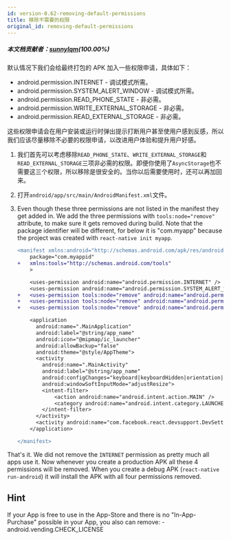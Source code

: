 ```yaml
---
id: version-0.62-removing-default-permissions
title: 移除不需要的权限
original_id: removing-default-permissions
---
```


##### 本文档贡献者：[sunnylqm](https://github.com/search?q=sunnylqm%40qq.com+in%3Aemail&type=Users)(100.00%)

默认情况下我们会给最终打包的 APK 加入一些权限申请，具体如下：

- android.permission.INTERNET - 调试模式所需。
- android.permission.SYSTEM_ALERT_WINDOW - 调试模式所需。
- android.permission.READ_PHONE_STATE - 非必需。
- android.permission.WRITE_EXTERNAL_STORAGE - 非必需。
- android.permission.READ_EXTERNAL_STORAGE - 非必需。

这些权限申请会在用户安装或运行时弹出提示打断用户甚至使用户感到反感，所以我们应该尽量移除不必要的权限申请，以改进用户体验和提升用户好感。

1.  我们首先可以考虑移除`READ_PHONE_STATE`、`WRITE_EXTERNAL_STORAGE`和 `READ_EXTERNAL_STORAGE`三项非必需的权限。即便你使用了`AsyncStorage`也不需要这三个权限，所以移除是很安全的。当你以后需要使用时，还可以再加回来。
2.  打开`android/app/src/main/AndroidManifest.xml`文件。
3.  Even though these three permissions are not listed in the manifest they get added in. We add the three permissions with `tools:node="remove"` attribute, to make sure it gets removed during build. Note that the package identifier will be different, for below it is "com.myapp" because the project was created with `react-native init myapp`.

    ```diff
    <manifest xmlns:android="http://schemas.android.com/apk/res/android"
        package="com.myappid"
    +   xmlns:tools="http://schemas.android.com/tools"
        >

        <uses-permission android:name="android.permission.INTERNET" />
        <uses-permission android:name="android.permission.SYSTEM_ALERT_WINDOW" />
    +   <uses-permission tools:node="remove" android:name="android.permission.READ_PHONE_STATE" />
    +   <uses-permission tools:node="remove" android:name="android.permission.WRITE_EXTERNAL_STORAGE" />
    +   <uses-permission tools:node="remove" android:name="android.permission.READ_EXTERNAL_STORAGE" />

        <application
          android:name=".MainApplication"
          android:label="@string/app_name"
          android:icon="@mipmap/ic_launcher"
          android:allowBackup="false"
          android:theme="@style/AppTheme">
          <activity
            android:name=".MainActivity"
            android:label="@string/app_name"
            android:configChanges="keyboard|keyboardHidden|orientation|screenSize"
            android:windowSoftInputMode="adjustResize">
            <intent-filter>
                <action android:name="android.intent.action.MAIN" />
                <category android:name="android.intent.category.LAUNCHER" />
            </intent-filter>
          </activity>
          <activity android:name="com.facebook.react.devsupport.DevSettingsActivity" />
        </application>

    </manifest>
    ```

That's it. We did not remove the `INTERNET` permission as pretty much all apps use it. Now whenever you create a production APK all these 4 permissions will be removed. When you create a debug APK (`react-native run-android`) it will install the APK with all four permissions removed.

## Hint
If your App is free to use in the App-Store and there is no "In-App-Purchase" possible in your App, you also can remove: 
    - android.vending.CHECK_LICENSE